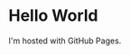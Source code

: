 <!DOCTYPE html>
<html> 
<meta property="fb:pages" content="110544510454850" />
<body>
<h1>Hello World</h1>
<p>I'm hosted with GitHub Pages.</p>
</body>
</html>

